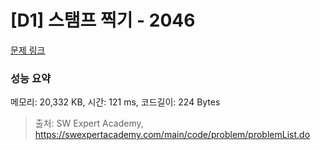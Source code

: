 # [D1] 스탬프 찍기 - 2046 

[문제 링크](https://swexpertacademy.com/main/code/problem/problemDetail.do?contestProbId=AV5QKdT6AyYDFAUq) 

### 성능 요약

메모리: 20,332 KB, 시간: 121 ms, 코드길이: 224 Bytes



> 출처: SW Expert Academy, https://swexpertacademy.com/main/code/problem/problemList.do